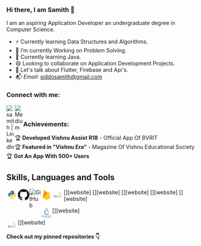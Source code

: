 ### Hi there, I am Samith 👋


I am an aspiring Application Developer an undergraduate degree in Computer Science.   
- ⚡ Currently learning Data Structures and Algorithms.
- 🧩 I’m currently Working on Problem Solving.
- 🌱 Currently learning Java.
- :smile: Looking to collaborate on Application Development Projects.
- 💬 Let's talk about Flutter, Firebase and Api's.
- :mailbox_with_mail:<i> Email</i>:  [siddosamith@gmail.com](mailto:siddosamith@gmail.com)
### Connect with me:

[<img align="left" alt="samith | LinkedIn" width="22px" src="https://cdn.jsdelivr.net/npm/simple-icons@v3/icons/linkedin.svg" />][linkedin]
[<img align="left" alt="Medium" width="22px" src="https://cdn.jsdelivr.net/npm/simple-icons@v3/icons/medium.svg" />][medium]

[linkedin]:https://www.linkedin.com/in/siddo-samith-5677281a9/
[medium]:https://siddosamith.medium.com/
<br>
### Achievements:
:trophy: <b>Developed Vishnu Assist R18</b> - Official App Of BVRIT<br>
:trophy: <b>Featured in "Vishnu Era"</b> - Magazine Of Vishnu Educational Society<br>
:trophy: <b>Got An App With 500+ Users</b>
<br>
## Skills, Languages and Tools
[<img align="left" alt="Python" width="30px" src="https://raw.githubusercontent.com/github/explore/80688e429a7d4ef2fca1e82350fe8e3517d3494d/topics/python/python.png" />][website]
[<img align="left" alt="GitHub" width="30px" src="https://raw.githubusercontent.com/github/explore/78df643247d429f6cc873026c0622819ad797942/topics/github/github.png" />][website]
[<img align="left" alt="GitHub" width="30px" src="https://www.google.com/imgres?imgurl=https%3A%2F%2Fcdn.icon-icons.com%2Ficons2%2F2107%2FPNG%2F512%2Ffile_type_flutter_icon_130599.png&imgrefurl=https%3A%2F%2Ficon-icons.com%2Ficon%2Ffile-type-flutter%2F130599&tbnid=XMjBG6wlkyqj3M&vet=12ahUKEwiy-c_m1ODxAhUknksFHWYmACAQMygAegUIARCtAQ..i&docid=IRNWgVf0igWrYM&w=512&h=512&q=flutter%20icon%20hd&hl=en-GB&ved=2ahUKEwiy-c_m1ODxAhUknksFHWYmACAQMygAegUIARCtAQ" />][website]
[<img align="left" alt="GitHub" width="30px" src="https://raw.githubusercontent.com/github/explore/80688e429a7d4ef2fca1e82350fe8e3517d3494d/topics/firebase/firebase.png" />][website]
[<img align="left" alt="GitHub" width="30px" src="https://raw.githubusercontent.com/github/explore/80688e429a7d4ef2fca1e82350fe8e3517d3494d/topics/mysql/mysql.png" />][website]

[<img align="left" alt="GitHub" width="30px" src="https://raw.githubusercontent.com/github/explore/80688e429a7d4ef2fca1e82350fe8e3517d3494d/topics/c/c.png" />][website]


[<img align="left" alt="GitHub" width="30px" src="https://raw.githubusercontent.com/github/explore/80688e429a7d4ef2fca1e82350fe8e3517d3494d/topics/mysql/mysql.png" />][website]
<br>
#### Check out my pinned repositories :point_down:
